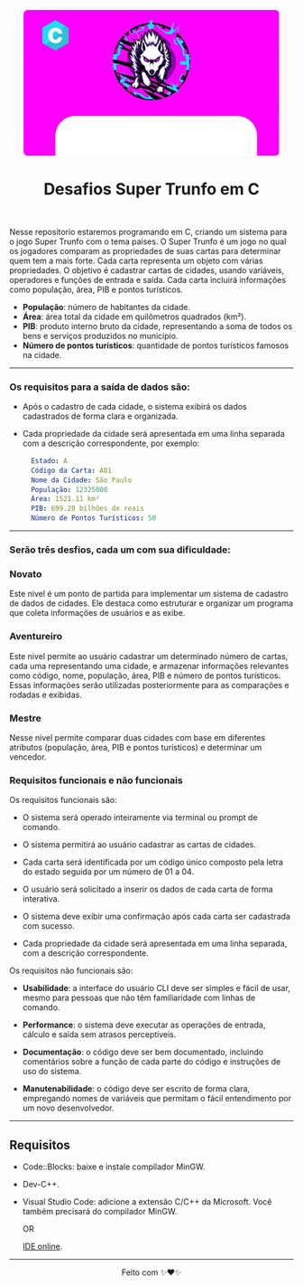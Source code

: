

<p align="center">
<img style="width: 90%; height:8%;" src="https://github.com/User-Felix/Desafios-Super-Trunfo-em-C/blob/1d5df68739a124f01333cf3a747764d1ab7aa2eb/header.png" alt="Exemplo de aplicação">
</p>
<h1 align="center">Desafios Super Trunfo em C</h1>
<br/>


Nesse repositorio estaremos programando em C, criando um sistema para o jogo Super Trunfo com o tema países.
O Super Trunfo é um jogo no qual os jogadores comparam as propriedades de suas cartas para determinar quem tem a mais forte. 
Cada carta representa um objeto com várias propriedades.
O objetivo é cadastrar cartas de cidades, usando variáveis, operadores e funções de entrada e saída. 
Cada carta incluirá informações como população, área, PIB e pontos turísticos.


- **População**: número de habitantes da cidade.
- **Área**: área total da cidade em quilômetros quadrados (km²).
- **PIB**: produto interno bruto da cidade, representando a soma de todos os bens e serviços produzidos no município.
- **Número de pontos turísticos**: quantidade de pontos turísticos famosos na cidade.


---
### Os requisitos para a saída de dados são:


- Após o cadastro de cada cidade, o sistema exibirá os dados cadastrados de forma clara e organizada.
- Cada propriedade da cidade será apresentada em uma linha separada com a descrição correspondente, por exemplo:


  ```YAML
    Estado: A
    Código da Carta: A01
    Nome da Cidade: São Paulo
    População: 12325000
    Área: 1521.11 km²
    PIB: 699.28 bilhões de reais
    Número de Pontos Turísticos: 50
  
  ```


---


### Serão três desfios, cada um com sua dificuldade:


### Novato

Este nivel é um ponto de partida para implementar um sistema de cadastro de dados de cidades. 
Ele destaca como estruturar e organizar um programa que coleta informações de usuários e as exibe.

### Aventureiro

Este nivel permite ao usuário cadastrar um determinado número de cartas, cada uma representando uma cidade, e armazenar informações relevantes como código, nome, população, área, PIB e número de pontos turísticos. 
Essas informações serão utilizadas posteriormente para as comparações e rodadas e exibidas.

### Mestre

Nesse nivel permite comparar duas cidades com base em diferentes atributos (população, área, PIB e pontos turísticos) e determinar um vencedor.

### Requisitos funcionais e não funcionais


Os requisitos funcionais são:


- O sistema será operado inteiramente via terminal ou prompt de comando.

- O sistema permitirá ao usuário cadastrar as cartas de cidades.

- Cada carta será identificada por um código único composto pela letra do estado seguida por um número de 01 a 04.

- O usuário será solicitado a inserir os dados de cada carta de forma interativa.

- O sistema deve exibir uma confirmação após cada carta ser cadastrada com sucesso.

- Cada propriedade da cidade será apresentada em uma linha separada, com a descrição correspondente.


Os requisitos não funcionais são:


- **Usabilidade**: a interface do usuário CLI deve ser simples e fácil de usar, mesmo para pessoas que não têm familiaridade com linhas de comando.

- **Performance**: o sistema deve executar as operações de entrada, cálculo e saída sem atrasos perceptíveis.

- **Documentação**: o código deve ser bem documentado, incluindo comentários sobre a função de cada parte do código e instruções de uso do sistema.

- **Manutenabilidade**: o código deve ser escrito de forma clara, empregando nomes de variáveis que permitam o fácil entendimento por um novo desenvolvedor.


---


## Requisitos


- Code::Blocks: baixe e instale compilador MinGW.
- Dev-C++.
- Visual Studio Code: adicione a extensão C/C++ da Microsoft. Você também precisará do compilador MinGW.

    OR

  [IDE online](https://www.onlinegdb.com/online_c_compiler).
  
---
<p align="center">Feito com  ✨❤️✨</p>
